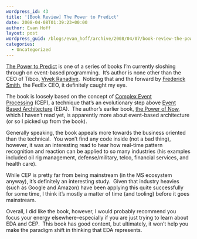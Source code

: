 ```yaml
---
wordpress_id: 43
title: '[Book Review] The Power to Predict'
date: 2008-04-08T01:39:23+00:00
author: Evan Hoff
layout: post
wordpress_guid: /blogs/evan_hoff/archive/2008/04/07/book-review-the-power-to-predict.aspx
categories:
  - Uncategorized
---
```

<a href="http://www.amazon.com/Power-Predict-Businesses-Opportunities-Competition/dp/0071450149/" target="_blank">The Power to Predict</a> is one of a series of books I&#8217;m currently sloshing through on event-based programming.&nbsp; It&#8217;s author is none other than the CEO of Tibco, [Vivek Ranadive](http://www.tibco.com/company/leadership/bio_ranadive.jsp).&nbsp; Noticing that and the forward by <a href="http://news.van.fedex.com/frederickwsmith" target="_blank">Frederick Smith</a>, the FedEx CEO, it definitely caught my eye.

The book is loosely based on the concept of <a href="http://en.wikipedia.org/wiki/Complex_Event_Processing" target="_blank">Complex Event Processing</a>&nbsp;(CEP), a technique that&#8217;s an evolutionary step above <a href="http://www.ugrad.cs.ubc.ca/~cs410/lectures/slides/event.ppt" target="_blank">Event Based Architecture</a> (EDA).&nbsp; The author&#8217;s earlier book, <a href="http://www.amazon.com/Power-Now-Companies-Real-Time-Technology/dp/0071356843/" target="_blank">the Power of Now</a>, which I haven&#8217;t read yet, is apparently more about event-based architecture (or so I picked up from the book).

Generally speaking, the book appeals more towards the business oriented than the technical.&nbsp; You won&#8217;t find any code inside (not a bad thing), however, it was an interesting read to hear how real-time pattern recognition and reaction can be applied to so many industries (his examples included&nbsp;oil rig management, defense/military, telco, financial services, and health care).

While CEP is pretty far from being mainstream (in the&nbsp;MS ecosystem anyway), it&#8217;s definitely an interesting study.&nbsp; Given that industry heavies (such as Google and Amazon) have been applying this quite successfully for some time, I think it&#8217;s mostly a matter of time (and tooling) before it goes mainstream.

Overall, I did like the book, however, I would probably recommend you focus your energy elsewhere&#8211;especially if you are just trying to learn about EDA and CEP.&nbsp; This book has good content, but ultimately, it won&#8217;t help you make the paradigm shift in thinking that EDA represents.